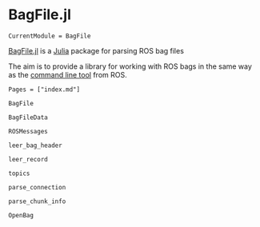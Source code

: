 # BagFile.jl

```@meta
CurrentModule = BagFile
```

[BagFile.jl](http://github.com/fbliman/BagFile.jl) is a [Julia](http://julialang.org) package for parsing ROS bag files

The aim is to provide a library for working with ROS bags in the same way as the [command line tool](http://wiki.ros.org/rosbag/Commandline#info) from ROS.


```@contents
Pages = ["index.md"]
```

```@docs
BagFile
```

```@docs
BagFileData
```

```@docs
ROSMessages
```

```@docs
leer_bag_header
```

```@docs
leer_record
```

```@docs
topics
```

```@docs
parse_connection
```

```@docs
parse_chunk_info
```

```@docs
OpenBag
```